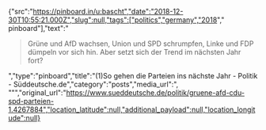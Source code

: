 {"src":"https://pinboard.in/u:bascht","date":"2018-12-30T10:55:21.000Z","slug":null,"tags":["politics","germany","2018"," pinboard"],"text":"<blockquote>Grüne und AfD wachsen, Union  und SPD schrumpfen, Linke und FDP dümpeln vor sich hin. Aber setzt sich der Trend im nächsten Jahr fort?</blockquote>","type":"pinboard","title":"(1)So gehen die Parteien ins nächste Jahr - Politik - Süddeutsche.de","category":"posts","media_url":", \"\"","original_url":"https://www.sueddeutsche.de/politik/gruene-afd-cdu-spd-parteien-1.4267884","location_latitude":null,"additional_payload":null,"location_longitude":null}